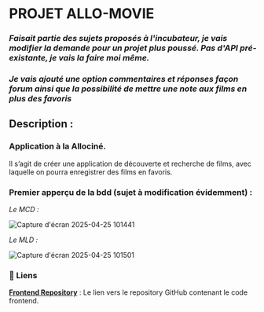 # PROJET ALLO-MOVIE

### _Faisait partie des sujets proposés à l'incubateur, je vais modifier la demande pour un projet plus poussé. Pas d'API pré-existante, je vais la faire moi même._
### _Je vais ajouté une option commentaires et réponses façon forum ainsi que la possibilité de mettre une note aux films en plus des favoris_

## Description :

### Application à la Allociné.

Il s’agit de créer une application de découverte et recherche de films, avec
laquelle on pourra enregistrer des films en favoris.

### Premier apperçu de la bdd (sujet à modification évidemment) :

_Le MCD :_

![Capture d'écran 2025-04-25 101441](https://github.com/user-attachments/assets/177cf7ab-5c8c-46c4-87f9-da915b9874ad)

_Le MLD :_

![Capture d'écran 2025-04-25 101501](https://github.com/user-attachments/assets/cdd7b692-86b0-431d-8cd0-bd06972fef38)


### 🔗 Liens

**[Frontend Repository](https://github.com/cedric-chimot/allo-movie-front)** : Le lien vers le repository GitHub contenant le code frontend.
